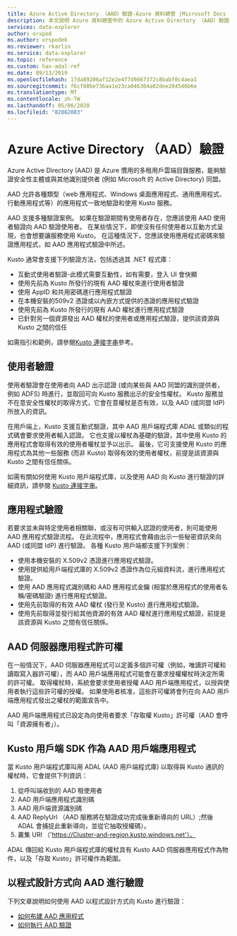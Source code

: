 ```yaml
---
title: Azure Active Directory （AAD）驗證-Azure 資料總管 |Microsoft Docs
description: 本文說明 Azure 資料總管中的 Azure Active Directory （AAD）驗證。
services: data-explorer
author: orspod
ms.author: orspodek
ms.reviewer: rkarlin
ms.service: data-explorer
ms.topic: reference
ms.custom: has-adal-ref
ms.date: 09/13/2019
ms.openlocfilehash: 17da89206af12e2e4f7d9867372c8babf0c4aea1
ms.sourcegitcommit: f6cf88be736aa1e23ca046304a02dee204546b6e
ms.translationtype: MT
ms.contentlocale: zh-TW
ms.lasthandoff: 05/06/2020
ms.locfileid: "82862083"
---
```

# <a name="azure-active-directory-aad-authentication"></a>Azure Active Directory （AAD）驗證

Azure Active Directory (AAD) 是 Azure 慣用的多租用戶雲端目錄服務，能夠驗證安全性主體或與其他識別提供者 (例如 Microsoft 的 Active Directory) 同盟。

AAD 允許各種類型（web 應用程式、Windows 桌面應用程式、通用應用程式、行動應用程式等）的應用程式一致地驗證和使用 Kusto 服務。

AAD 支援多種驗證案例。
如果在驗證期間有使用者存在，您應該使用 AAD 使用者驗證向 AAD 驗證使用者。
在某些情況下，即使沒有任何使用者以互動方式呈現，也會想要讓服務使用 Kusto。 在這種情況下，您應該使用應用程式密碼來驗證應用程式，如 AAD 應用程式驗證中所述。

Kusto 通常會支援下列驗證方法，包括透過其 .NET 程式庫：

* 互動式使用者驗證-此模式需要互動性，如有需要，登入 UI 會快顯
* 使用先前為 Kusto 所發行的現有 AAD 權杖來進行使用者驗證
* 使用 AppID 和共用密碼進行應用程式驗證
* 在本機安裝的509v2 憑證或以內嵌方式提供的憑證的應用程式驗證
* 使用先前為 Kusto 所發行的現有 AAD 權杖進行應用程式驗證
* 已針對另一個資源發出 AAD 權杖的使用者或應用程式驗證，提供該資源與 Kusto 之間的信任

如需指引和範例，請參閱[Kusto 連接字串](../../api/connection-strings/kusto.md)參考。

## <a name="user-authentication"></a>使用者驗證

使用者驗證會在使用者向 AAD 出示認證 (或向某些與 AAD 同盟的識別提供者，例如 ADFS) 時進行，並取回可向 Kusto 服務出示的安全性權杖。 Kusto 服務並不在意安全性權杖的取得方式，它會在意權杖是否有效，以及 AAD (或同盟 IdP) 所放入的資訊。

在用戶端上，Kusto 支援互動式驗證，其中 AAD 用戶端程式庫 ADAL 或類似的程式碼會要求使用者輸入認證。 它也支援以權杖為基礎的驗證，其中使用 Kusto 的應用程式會取得有效的使用者權杖並予以出示。 最後，它可支援使用 Kusto 的應用程式為其他一些服務 (而非 Kusto) 取得有效的使用者權杖，前提是該資源與 Kusto 之間有信任關係。

如需有關如何使用 Kusto 用戶端程式庫，以及使用 AAD 向 Kusto 進行驗證的詳細資訊，請參閱 [Kusto 連接字串](../../api/connection-strings/kusto.md)。

## <a name="application-authentication"></a>應用程式驗證

若要求並未與特定使用者相關聯，或沒有可供輸入認證的使用者，則可能使用 AAD 應用程式驗證流程。 在此流程中，應用程式會藉由出示一些秘密資訊來向 AAD (或同盟 IdP) 進行驗證。 各種 Kusto 用戶端都支援下列案例：

* 使用本機安裝的 X.509v2 憑證進行應用程式驗證。
* 使用提供給用戶端程式庫的 X.509v2 憑證作為位元組資料流，進行應用程式驗證。
* 使用 AAD 應用程式識別碼和 AAD 應用程式金鑰 (相當於應用程式的使用者名稱/密碼驗證) 進行應用程式驗證。
* 使用先前取得的有效 AAD 權杖 (發行至 Kusto) 進行應用程式驗證。
* 使用先前取得並發行給其他資源的有效 AAD 權杖進行應用程式驗證，前提是該資源與 Kusto 之間有信任關係。

## <a name="aad-server-application-permissions"></a>AAD 伺服器應用程式許可權

在一般情況下，AAD 伺服器應用程式可以定義多個許可權（例如，唯讀許可權和讀取寫入器許可權），而 AAD 用戶端應用程式可能會在要求授權權杖時決定所需的許可權。 取得權杖時，系統會要求使用者授權 AAD 用戶端應用程式，以授與使用者執行這些許可權的授權。 如果使用者核准，這些許可權將會列在向 AAD 用戶端應用程式發出之權杖的範圍宣告中。



AAD 用戶端應用程式已設定為向使用者要求「存取權 Kusto」許可權（AAD 會呼叫「資源擁有者」）。

## <a name="kusto-client-sdk-as-an-aad-client-application"></a>Kusto 用戶端 SDK 作為 AAD 用戶端應用程式

當 Kusto 用戶端程式庫叫用 ADAL (AAD 用戶端程式庫) 以取得與 Kusto 通訊的權杖時，它會提供下列資訊：

1. 從呼叫端收到的 AAD 租使用者
2. AAD 用戶端應用程式識別碼
3. AAD 用戶端資源識別碼
4. AAD ReplyUrl （AAD 服務將在驗證成功完成後重新導向的 URL）;然後 ADAL 會捕捉此重新導向，並從它抽取授權碼）。
5. 叢集 URI （'https://Cluster-and-region.kusto.windows.net'）。

ADAL 傳回給 Kusto 用戶端程式庫的權杖具有 Kusto AAD 伺服器應用程式作為物件，以及「存取 Kusto」許可權作為範圍。

## <a name="authenticating-with-aad-programmatically"></a>以程式設計方式向 AAD 進行驗證

下列文章說明如何使用 AAD 以程式設計方式向 Kusto 進行驗證：

* [如何布建 AAD 應用程式](./how-to-provision-aad-app.md)
* [如何執行 AAD 驗證](./how-to-authenticate-with-aad.md)
